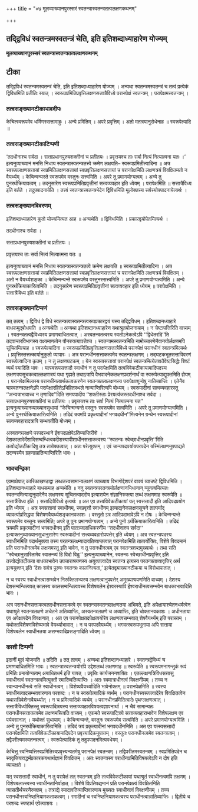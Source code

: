 +++
title = "०७ मूलव्याख्यानपुरस्सरं स्वतन्त्रास्वतन्त्रतत्वलक्षणकथनम्"

+++


## तद्द्विविधं स्वतन्त्रमस्वतन्त्रं चेति, इति इतिशब्दाध्याहारेण योज्यम्

**मूलव्याख्यानपुरस्सरं स्वतन्त्रास्वतन्त्रतत्वलक्षणकथनम्**

## **टीका**

तद्द्विविधं स्वतन्त्रमस्वतन्त्रं चेति, इति इतिशब्दाध्याहारेण योज्यम् । अन्यथा स्वतन्त्रमस्वतन्त्रं च तत्वं प्रत्येकं द्विविधमिति प्रतीतिः स्यात् । स्वरूपप्रमितिप्रवृत्तिलक्षणसत्तात्रैविध्ये परानपेक्षं स्वतन्त्रम् । परापेक्षमस्वतन्त्रम् ।

### **तत्वसङ्ख्यानटीकाभावदीपः**

केचित्स्वरूपमेव धर्मिणस्सत्तामाहुः । अन्ये प्रमितिम् । अपरे प्रवृत्तिम् । अतो मतत्रयानुरोधेनाह ॥ स्वरूपेत्यादि ॥

### **तत्वसङ्ख्यानटीकाटिप्पणी**

‘तदधीनाश्च सर्वदा । सत्ताप्रधानपुरुषशक्तीनां च प्रतीतयः । प्रवृत्तयश्च ताः सर्वा नित्यं नित्यात्मना यतः ।’ इत्यनुव्याख्यानं मनसि निधाय स्वतन्त्रास्वतन्त्रतत्त्वे क्रमेण लक्षयति– स्वरूपप्रमितीत्यादिना ॥ अत्र स्वरूपलक्षणसत्तायां स्वप्रमितिलक्षणसत्तायां स्वप्रवृत्तिलक्षणसत्तायां च परानपेक्षमिति लक्षणत्रयं विवक्षितमतो न वैयर्थ्यम् । केचिन्मन्यस्ते स्वरूपमेव वस्तुनः सत्त्वमिति । अपरे तु प्रमाणयोग्यत्वम् । अन्ये तु पुनरर्थक्रियावत्वम् । तदनुसारेण स्वरूपप्रमितिप्रवृत्तीनां सत्त्वव्यवहार इति ध्येयम् । परापेक्षमिति ॥ सत्तात्रैविध्य इति वर्तते । तदुपपादनायेति । तत्त्वं स्वतन्त्रास्वतन्त्रभेदेन द्विविधमिति मूलोक्तस्य सर्वस्योपपादनायेत्यर्थः ।

### **तत्वसङ्ख्यानविवरणम्**

इतिशब्दाध्याहारेण कुतो योज्यमित्यत आह ॥ अन्यथेति ॥ द्विविधमिति । प्रकारद्वयोपेतमित्यर्थः ।

तदधीनाश्च सर्वदा ।

सत्ताप्रधानपुरुषशक्तीनां च प्रतीतयः ।

प्रवृत्तयश्च ताः सर्वा नित्यं नित्यात्मना यतः ॥

इत्यनुव्याख्यानं मनसि निधाय स्वतन्त्रास्वतन्त्रतत्वे क्रमेण लक्षयति ॥ स्वरूपप्रमितीत्यादिना । अत्र स्वरूपलक्षणसत्तायां स्वप्रमितिलक्षणसत्तायां स्वप्रवृत्तिलक्षणसत्तायां च परानपेक्षमिति लक्षणत्रयं विवक्षितम् । अतो न वैयर्थ्यशङ्का । केचिन्मन्यन्ते स्वरूपमेव वस्तुनस्सत्त्वमिति । अपरे तु प्रमाणयोग्यत्वमिति । अन्ये पुनरर्थक्रियाकारित्वमिति । तदनुसारेण स्वरूपप्रमितिप्रवृत्तीनां सत्वव्यवहार इति ध्येयम् ॥ परापेक्षमिति । सत्तात्रैविध्य इति वर्तते ॥

### **तत्वसङ्ख्यानटिप्पणं**

तत् तत्वम् । द्विविधं द्वे विधे स्वतन्त्रत्वास्वतन्त्रत्वरूपप्रकारद्वयं यस्य तद्द्विविधम् । इतिशब्दानध्याहारे बाधकमुद्बोधयति ॥ अन्यथेति ॥ अन्यथा इतिशब्दानध्याहारेण यथाश्रुतयोजनायाम् । न चेष्टापत्तिरिति वाच्यम् । स्वतन्त्रतत्वद्वैविध्यस्य प्रमाणबाधितत्वात् । अस्वतन्त्रतत्वस्य स्वतोऽनेकत्वेऽपि ‘‘द्विधेतरदि’’ति तदवान्तरविभागस्य वक्ष्यमाणत्वेन पौनरुक्त्यापत्तेश्च । स्वतन्त्रमस्वतन्त्रमिति नामोच्चारणेनैवानयोर्लक्षणमपि सूचितमित्याह ॥ स्वरूपेत्यादिना ॥ स्वरूपप्रमितिप्रवृत्तिलक्षणसत्तात्रैविध्ये परानपेक्षं परानधीनं स्वतन्त्रमित्यर्थः । प्रवृत्तिस्तत्तत्कार्यानुकूलो व्यापारः । अत्र परानधीनसत्ताकत्वमेव स्वतन्त्रलक्षणम् । तद्घटकभूतसत्ताविवरणं स्वरूपेत्यादिना कृतम् । न तु लक्षणघटकम् । येन स्वरूपसत्तायां परानपेक्षं स्वतन्त्रमित्येतावतैवेष्टसिद्धेः शिष्टं व्यर्थं स्यादिति भावः । यत्स्वरूपसत्तादौ स्वाधीनं न तु परापेक्षमिति तत्वविवेकटीकायामादिपदस्य लक्षणत्रयसूचकत्वाल्लक्षणत्रयं यथा गृह्यते तथाऽत्रापि वैभवादनेकलक्षणप्रदर्शनार्थं वा स्वरूपेत्याद्युक्तमिति ज्ञेयम् । परानपेक्षमित्यस्य परानधीनत्वार्थकत्वकरणेन स्वतन्त्रतत्वलक्षणस्य परापेक्षाशून्येषु नातिव्याप्तिः । एतेनैव चास्वतन्त्रलक्षणेऽपि परापेक्षारहितेऽभिहितस्थले नाव्याप्तिरित्यपि बोध्यम् । स्वरूपादीनां सत्वव्यवहारस्तु ‘‘अन्यत्राभावाच्च न तृणादिव’’दिति समयपादीय ‘‘शक्तीस्ताः प्रेरयत्यंजस्तदधीनाश्च सर्वदा । सत्ताप्रधानपुरुषशक्तीनां च प्रतीतयः । प्रवृत्तयश्च ताः सर्वा नित्यं नित्यात्मना यत’’ इत्यनुव्याख्यानव्याख्यानसुधायां ‘‘केचिन्मन्यन्ते वस्तुनः स्वरूपमेव सत्वमिति । अपरे तु प्रमाणयोग्यत्वमिति । अन्ये पुनरर्थक्रियाकारित्वमिति । तदिदं त्रयमपि प्रकृत्यादीनां भगवदधीन’’मित्यनेन ग्रन्थेन स्वरूपादीनां सत्वव्यवहारादत्रापि सम्भवतीति बोध्यम् ।

अस्वतन्त्रलक्षणे परपदस्थाने ईशपदप्रक्षेपेऽतिव्याप्तिरीशे । देशकालादेर्देशादिसम्बन्धित्ववदीशस्यापीशाधीनसत्ताकत्वस्य ‘‘स्वतन्त्रः स्वेच्छाधीनप्रवृत्ति’’रिति तत्वोद्योतटीकादिषु तत्र तत्रोक्तत्वात् । अतः परेत्युक्तम् । एवं चान्यपदपर्यायपरपदेन यस्मिंलक्षणमुपपाद्यते तदन्यस्यैव ग्रहणान्नातिव्याप्तिरिति भावः ।

### **भावचन्द्रिका**

एवमाक्षेपात् कारिकाखण्डाद्वा लब्धतत्त्वसामान्यलक्षणं व्याख्याय विभागोद्देशपरं वाक्यं व्याचष्टे द्विविधमिति । इतिशब्दानध्याहारे बाधकमाह अन्यथेति ॥ ननु स्वतन्त्रपरतन्त्रयोर्लक्षणानभिधानान् न्यूनत्वमित्यतः स्वतन्त्रमित्याद्यनुवादेनैव लक्षणस्य सूचितत्वाददोष इत्याशयेन संज्ञानिरुक्त्या लब्धं लक्षणमाह स्वरूपेति ॥ सत्तात्रैविध्य इति । सत्तादित्रैविध्ये इत्यर्थः ॥ अत एव तत्त्वविवेकटीकायां यत् स्वसत्तादौ इति आदिपदप्रयोग इति ध्येयम् । अत्र स्वसत्तायां स्वाधीनम्, स्वप्रवृत्तौ स्वाधीनम् इत्याद्यनेकलक्षणसूचने तात्पर्याद् व्यावर्त्याप्रसिद्ध्या विशेषणवैयर्थ्यशङ्कानवकाशः । वस्तुतो ऽत्र आदिपदाभावेऽपि न दोषः । केचिन्मन्यन्ते स्वरूपमेव वस्तुनः सत्त्वमिति; अपरे तु पुनः प्रमाणयोग्यत्वम् । अन्ये पुनो ऽर्थक्रियाकारित्वमिति । तदिदं त्रयमपि प्रकृत्यादीनां भगवदधीनम् इति पातञ्जलाधिकरणीय ‘‘तदधीनाश्च सर्वदा’’ इत्याक्तनुव्याख्यानसुधानुसारेण स्वरूपादीनां सत्त्वव्यवहारोपपत्तेर् इति ध्येयम् । अत्र स्वतन्त्रपदस्य स्वाधीनमिति पदार्थमुक्त्वा तस्य परतन्त्रलक्ष्म्यादावतिव्याप्तत्वात् परानपेक्षमिति तात्पर्योक्तिः, विशेषे विवदमानं प्रति परानधीनत्वमेव लक्षणमस्तु इति भावेन, न तु परानधीनत्वम् एव स्वतन्त्रशब्दमुख्यार्थः । तथा सति ‘‘स्वेच्छानुसारितामेव स्वातन्त्र्यं हि विदो विदुः’’ इत्यनुव्याख्यानेन, स्वतन्त्रः स्वेच्छाधीनप्रवृत्तिर् इति तत्त्वोद्योतटीकया बाधकाभावेन उपचाराश्रयणस्य अयुक्तत्वादेव स्वतन्त्र इत्यस्य परतन्त्रताव्यावृत्तिर् अर्थ इत्ययुक्तम् इति ‘देशः सर्वत्र पुरुषः स्वतन्त्रः कालनित्यता,’ इत्येतद्व्याख्यानटीकया च विरोधापातात् ।

न च स्वस्य स्वाधीनत्वासम्भवेन निरुक्तिलभ्यस्य लक्षणत्वानुपपत्तेर् अमुख्याश्रयणमिति वाच्यम् । देशस्य देशसम्बन्धित्ववत् कालस्य कालसम्बन्धित्ववच्च विशेषबलेन ईश्वरस्यापि ईश्वराधीनत्वसम्भवेन बाधकाभावादिति भावः ।

अत्र परानधीनसत्ताकत्वतदधीनसत्ताकत्वे एव स्वतन्त्रास्वतन्त्रलक्षणतया अभिमते, इति अपेक्षायाश्चेतनधर्मत्वेन यथाश्रुते स्वतन्त्रलक्षणे अचेतने अतिव्याप्तिः, अस्वतन्त्रलक्षणे च अव्याप्तिः, इति चोक्तानवकाशः । अधीनताया एव अपेक्षापदेन विवक्षणात् । अत एव परानपेक्षतदपेक्षत्वयोरेव लक्षणत्वसम्भवात् शेषवैयर्थ्यम् इति परास्तम् । यथोक्तविशेषणविशेष्यभावे वैयर्थ्याभावात् । न च परपदवैयर्थ्यम् । भगवत्स्वरूपभूताया अपि सत्ताया विशेषबलेन स्वाधीनतया असम्भवादिप्रसङ्गादिति ध्येयम् ॥

### **काशी टिप्पणी**

इदानीं मूलं योजयति ॥ तदिति ॥ तत् तत्वम् । अन्यथा इतिशब्दानध्याहारे । स्वतन्त्रद्वैविध्यं च प्रमाणबाधितमिति भावः । स्वतन्त्रास्वतन्त्रयोरपि उद्देशलब्धं लक्षणमाह ॥ स्वरूपेति ॥ स्वरूपमनागन्तुकं रूपं प्रमितिः प्रमायोग्यत्वम् अबाधितधर्म इति यावत् । प्रवृत्तिः कार्यजननशक्तिः । एतल्लक्षणत्रिविधसत्तासु स्वाधीनत्वं स्वतन्त्रत्वमित्युक्तौ रमादिष्वतिव्याप्तिः । अतः स्वमात्राधीनत्वं विवक्षणीयम् । तच्च न स्वान्यानधीनत्वे सति स्वाधीनत्वम् । विशेष्यवैयर्थ्यादिति भावेनोक्तम् ॥ परानपेक्षमिति ॥ स्वस्य स्वाधीनत्वादसम्भववारणाय परशब्दः । न च स्वरूपेत्यादिकं व्यर्थम् । परानधीनस्वरूपत्वादेरेव विवक्षितत्वेन यथासन्निवेशेनावैयर्थ्यात् । न च प्रमित्यादिकं व्यर्थम् । परानधीनप्रमितित्वादेः पृथग्लक्षणत्वात् । सत्तात्रैविध्योक्तिस्तु स्वरूपादित्रयस्य सत्ताव्यवहारविषयत्वज्ञापनार्था । न चैवं सामान्यतः परानधीनसत्ताकत्वमेव लक्षणमस्त्विति वाच्यम् । एकमते स्वरूपादित्रये सत्ताव्यवहाराभावेन विशेषलक्षण एव पर्यवसानात् । यथोक्तं सुधायाम् । केचिन्मन्यन्ते, वस्तुनः स्वरूपमेव सत्वमिति । अपरे प्रमाणयोग्यत्वमिति । अन्ये तु पुनरर्थक्रियाकारित्वमिति । तदिदं त्रयं प्रकृत्यादीनां भगवदधीनमिति । अत एव यत्स्वसत्तादौ परानपेक्षमिति तत्वविवेकटीकायामादिपदेन प्रवृत्त्यादिकमुपात्तम् । वस्तुतः परानधीनत्वमेव स्वतन्त्रत्वम् । तद्वैपरीत्यमस्वतन्त्रत्वम् । स्वरूपेत्यादिकं तु तदुपपादनमित्यवधेयम् ।

केचित्तु स्वनिष्पत्तिस्वप्रमितिस्वप्रवृत्त्यन्यतमेषु परानपेक्षं स्वतन्त्रम् । तद्विपरीतमस्वतन्त्रम् । स्वप्रमितिपदेन च स्ववृत्तियावद्धर्मप्रकारकयथार्थज्ञानं विवक्षितम् । अतः स्वतन्त्रस्य पराधीनप्रमितिविषयत्वेऽपि न दोष इति व्याचक्षते ।

यत् स्वसत्तादौ स्वाधीनं, न तु परापेक्षं तत् स्वतन्त्रम् इति तत्वविवेकटीकायां यथाश्रुतं स्वाधीनत्वमपि तक्षणम् । विशेषबलात्स्वस्य स्वाधीनतानिर्वाहात् । विशेषे विप्रतिपद्यमानं प्रति परानपेक्षत्वं विवक्षितमिति व्यासतीर्थचरणैरुक्तम् । तत्राद्ये रमादावतिव्याप्तिवारणाय मुख्यतः स्वाधीनत्वं विवक्षणीयम् । तच्च परानधीनस्वनिष्ठनियामकताकत्वम् । रमादीनां च स्वनिष्ठनियामकत्वस्य पराधीनत्वान्नातिव्याप्तिः । द्वितीये च परशब्दः स्पष्टार्थ एवेत्याशयः ।

